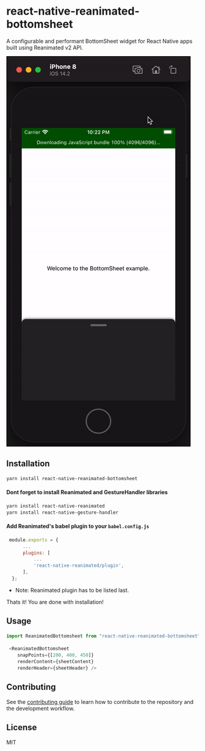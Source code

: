 # react-native-reanimated-bottomsheet

A configurable and performant BottomSheet widget for React Native apps built using Reanimated v2 API.

![](example.gif)

## Installation

```sh
yarn install react-native-reanimated-bottomsheet
```
#### Dont forget to install Reanimated and GestureHandler libraries

```sh
yarn install react-native-reanimated
yarn install react-native-gesture-handler
```
#### Add Reanimated's babel plugin to your `babel.config.js`
```js
 module.exports = {
      ...
      plugins: [
          ...
          'react-native-reanimated/plugin',
      ],
  };
```
* Note: Reanimated plugin has to be listed last.

Thats it! You are done with installation!


## Usage

```js
import ReanimatedBottomsheet from "react-native-reanimated-bottomsheet";

 <ReanimatedBottomsheet
    snapPoints={[200, 400, 450]}
    renderContent={sheetContent}
    renderHeader={sheetHeader} />

```

## Contributing

See the [contributing guide](CONTRIBUTING.md) to learn how to contribute to the repository and the development workflow.

## License

MIT
